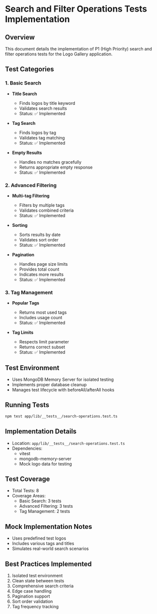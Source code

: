 # Search and Filter Operations Tests Implementation

## Overview
This document details the implementation of P1 (High Priority) search and filter operations tests for the Logo Gallery application.

## Test Categories

### 1. Basic Search
- **Title Search**
  - Finds logos by title keyword
  - Validates search results
  - Status: ✅ Implemented

- **Tag Search**
  - Finds logos by tag
  - Validates tag matching
  - Status: ✅ Implemented

- **Empty Results**
  - Handles no matches gracefully
  - Returns appropriate empty response
  - Status: ✅ Implemented

### 2. Advanced Filtering
- **Multi-tag Filtering**
  - Filters by multiple tags
  - Validates combined criteria
  - Status: ✅ Implemented

- **Sorting**
  - Sorts results by date
  - Validates sort order
  - Status: ✅ Implemented

- **Pagination**
  - Handles page size limits
  - Provides total count
  - Indicates more results
  - Status: ✅ Implemented

### 3. Tag Management
- **Popular Tags**
  - Returns most used tags
  - Includes usage count
  - Status: ✅ Implemented

- **Tag Limits**
  - Respects limit parameter
  - Returns correct subset
  - Status: ✅ Implemented

## Test Environment
- Uses MongoDB Memory Server for isolated testing
- Implements proper database cleanup
- Manages test lifecycle with beforeAll/afterAll hooks

## Running Tests
```bash
npm test app/lib/__tests__/search-operations.test.ts
```

## Implementation Details
- Location: `app/lib/__tests__/search-operations.test.ts`
- Dependencies:
  - vitest
  - mongodb-memory-server
  - Mock logo data for testing

## Test Coverage
- Total Tests: 8
- Coverage Areas:
  - Basic Search: 3 tests
  - Advanced Filtering: 3 tests
  - Tag Management: 2 tests

## Mock Implementation Notes
- Uses predefined test logos
- Includes various tags and titles
- Simulates real-world search scenarios

## Best Practices Implemented
1. Isolated test environment
2. Clean state between tests
3. Comprehensive search criteria
4. Edge case handling
5. Pagination support
6. Sort order validation
7. Tag frequency tracking 